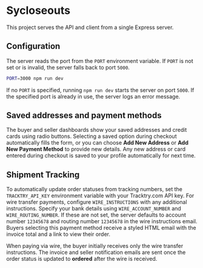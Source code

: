 # Sycloseouts

This project serves the API and client from a single Express server.

## Configuration

The server reads the port from the `PORT` environment variable. If `PORT` is not set or is invalid, the server falls back to port `5000`.

```bash
PORT=3000 npm run dev
```

If no `PORT` is specified, running `npm run dev` starts the server on port `5000`.
If the specified port is already in use, the server logs an error message.

## Saved addresses and payment methods
The buyer and seller dashboards show your saved addresses and credit cards using radio buttons.
Selecting a saved option during checkout automatically fills the form, or you can choose **Add New Address** or **Add New Payment Method** to provide new details.
Any new address or card entered during checkout is saved to your profile automatically for next time.

## Shipment Tracking
To automatically update order statuses from tracking numbers, set the `TRACKTRY_API_KEY` environment variable with your Tracktry.com API key.
For wire transfer payments, configure `WIRE_INSTRUCTIONS` with any additional instructions. Specify your bank details using `WIRE_ACCOUNT_NUMBER` and `WIRE_ROUTING_NUMBER`. If these are not set, the server defaults to account number `12345678` and routing number `12345678` in the wire instructions email.
Buyers selecting this payment method receive a styled HTML email with the invoice total and a link to view their order.

When paying via wire, the buyer initially receives only the wire transfer instructions.
The invoice and seller notification emails are sent once the order status is updated to **ordered** after the wire is received.
